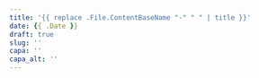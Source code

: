 ```yaml
---
title: '{{ replace .File.ContentBaseName "-" " " | title }}'
date: {{ .Date }}
draft: true
slug: ''
capa: ''
capa_alt: ''
---
```


